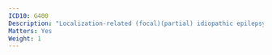 ```yaml
---
ICD10: G400
Description: "Localization-related (focal)(partial) idiopathic epilepsy and epileptic syndromes with seizures of localized onset"
Matters: Yes
Weight: 1
---
```

